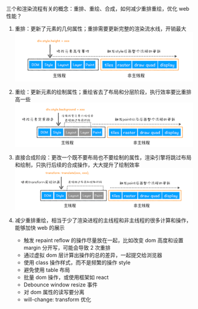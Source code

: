 三个和渲染流程有关的概念：重排、重绘、合成，如何减少重排重绘，优化 web 性能？

1. 重排：更新了元素的几何属性；重排需要更新完整的渲染流水线，开销最大
   ![](/Images/更新元素的几何属性-重排.png)
2. 重绘：更新元素的绘制属性；重绘省去了布局和分层阶段，执行效率要比重排高一些
   ![](/Images/更新元素背景-重绘.png)
3. 直接合成阶段：更改一个既不要布局也不要绘制的属性，渲染引擎将跳过布局和绘制，只执行后续的合成操作，大大提升了绘制效率
   ![](/Images/合成-避开重排和重绘.png)

4. 减少重排重绘，相当于少了渲染进程的主线程和非主线程的很多计算和操作，能够加快 web 的展示
   - 触发 repaint reflow 的操作尽量放在一起，比如改变 dom 高度和设置 margin 分开写，可能会导致 2 次重排
   - 通过虚拟 dom 层计算出操作的总的差异，一起提交给浏览器
   - 使用 class 操作样式，而不是频繁的操作 style
   - 避免使用 table 布局
   - 批量 dom 操作，或使用框架如 react
   - Debounce window resize 事件
   - 对 dom 属性的读写要分离
   - will-change: transform 优化
